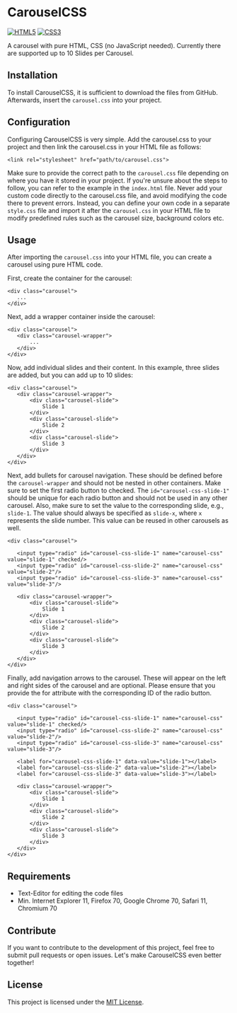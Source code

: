 # CarouselCSS
[![HTML5](https://img.shields.io/badge/html5-black?style=for-the-badge&logo=html5)](https://hub.docker.com/u/marzeckm)
[![CSS3](https://img.shields.io/badge/css3-black?style=for-the-badge&logo=css3)](https://hub.docker.com/u/marzeckm)  
  
A carousel with pure HTML, CSS (no JavaScript needed). Currently there are supported up to 10 Slides per Carousel.

## Installation
To install CarouselCSS, it is sufficient to download the files from GitHub. Afterwards, insert the `carousel.css` into your project.

## Configuration
Configuring CarouselCSS is very simple. Add the carousel.css to your project and then link the carousel.css in your HTML file as follows:  
  
`<link rel="stylesheet" href="path/to/carousel.css">`
  
Make sure to provide the correct path to the `carousel.css` file depending on where you have it stored in your project. If you're unsure about the steps to follow, you can refer to the example in the `index.html` file. Never add your custom code directly to the carousel.css file, and avoid modifying the code there to prevent errors. Instead, you can define your own code in a separate `style.css` file and import it after the `carousel.css` in your HTML file to modify predefined rules such as the carousel size, background colors etc.  

## Usage
After importing the `carousel.css` into your HTML file, you can create a carousel using pure HTML code.

First, create the container for the carousel:

`<div class="carousel">`  
`	...`  
`</div>`  

Next, add a wrapper container inside the carousel:
   
`<div class="carousel">`  
`	<div class="carousel-wrapper">`  
`		...`  
`	</div>`  
`</div>`  
  
Now, add individual slides and their content. In this example, three slides are added, but you can add up to 10 slides:
  
`<div class="carousel">`  
`	<div class="carousel-wrapper">`  
`		<div class="carousel-slide">`  
`           Slide 1`  
`       </div>`  
`		<div class="carousel-slide">`  
`           Slide 2`  
`       </div>`  
`		<div class="carousel-slide">`  
`           Slide 3`  
`       </div>`  
`	</div>`  
`</div>`  

Next, add bullets for carousel navigation. These should be defined before the `carousel-wrapper` and should not be nested in other containers. Make sure to set the first radio button to checked. The `id="carousel-css-slide-1"` should be unique for each radio button and should not be used in any other carousel. Also, make sure to set the value to the corresponding slide, e.g., `slide-1`. The value should always be specified as `slide-x`, where `x` represents the slide number. This value can be reused in other carousels as well.

`<div class="carousel">`  
`   `  
`	<input type="radio" id="carousel-css-slide-1" name="carousel-css" value="slide-1" checked/>`  
`	<input type="radio" id="carousel-css-slide-2" name="carousel-css" value="slide-2"/>`  
`	<input type="radio" id="carousel-css-slide-3" name="carousel-css" value="slide-3"/>`  
`  `   
`	<div class="carousel-wrapper">`  
`		<div class="carousel-slide">`  
`           Slide 1`  
`       </div>`  
`		<div class="carousel-slide">`  
`           Slide 2`  
`       </div>`  
`		<div class="carousel-slide">`  
`           Slide 3`  
`       </div>`  
`	</div>`  
`</div>`  
  
Finally, add navigation arrows to the carousel. These will appear on the left and right sides of the carousel and are optional. Please ensure that you provide the for attribute with the corresponding ID of the radio button.

`<div class="carousel">`  
`   `  
`	<input type="radio" id="carousel-css-slide-1" name="carousel-css" value="slide-1" checked/>`  
`	<input type="radio" id="carousel-css-slide-2" name="carousel-css" value="slide-2"/>`  
`	<input type="radio" id="carousel-css-slide-3" name="carousel-css" value="slide-3"/>`  
`  `  
`	<label for="carousel-css-slide-1" data-value="slide-1"></label>`  
`	<label for="carousel-css-slide-2" data-value="slide-2"></label>`  
`	<label for="carousel-css-slide-3" data-value="slide-3"></label>`  
`  `   
`	<div class="carousel-wrapper">`  
`		<div class="carousel-slide">`  
`           Slide 1`  
`       </div>`  
`		<div class="carousel-slide">`  
`           Slide 2`  
`       </div>`  
`		<div class="carousel-slide">`  
`           Slide 3`  
`       </div>`  
`	</div>`  
`</div>`  

## Requirements
- Text-Editor for editing the code files
- Min. Internet Explorer 11, Firefox 70, Google Chrome 70, Safari 11, Chromium 70

## Contribute
If you want to contribute to the development of this project, feel free to submit pull requests or open issues. Let's make CarouselCSS even better together!

## License
This project is licensed under the [MIT License](LICENSE).
